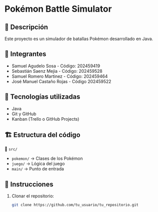 # Pokémon Battle Simulator

## 📌 Descripción
Este proyecto es un simulador de batallas Pokémon desarrollado en Java.

## 👥 Integrantes
- Samuel Agudelo Sosa - Código: 202459419
- Sebastián Saenz Mejia - Código: 202459528
- Samuel Romero Martinez - Código: 202459464
- José Manuel Castaño Rojas - Código 202459522

## 🚀 Tecnologías utilizadas
- Java  
- Git y GitHub  
- Kanban (Trello o GitHub Projects)  

## 🏗️ Estructura del código
📂 `src/`
   - `pokemon/` → Clases de los Pokémon  
   - `juego/` → Lógica del juego  
   - `main/` → Punto de entrada  

## 🔧 Instrucciones
1. Clonar el repositorio:  
   ```bash
   git clone https://github.com/tu_usuario/tu_repositorio.git
